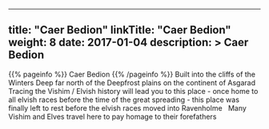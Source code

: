 
---
title: "Caer Bedion"
linkTitle: "Caer Bedion"
weight: 8
date: 2017-01-04
description: >
 Caer Bedion
---

{{% pageinfo %}}
Caer Bedion
{{% /pageinfo %}}
Built into the cliffs of the Winters Deep far north of the Deepfrost plains on the continent of Asgarad <span class="line-spacer d-block"> </span> Tracing the Vishim / Elvish history will lead you to this place - once home to all elvish races before the time of the great spreading - this place was finally left to rest before the elvish races moved into Ravenholme <span class="line-spacer d-block"> </span> Many Vishim and Elves travel here to pay homage to their forefathers
